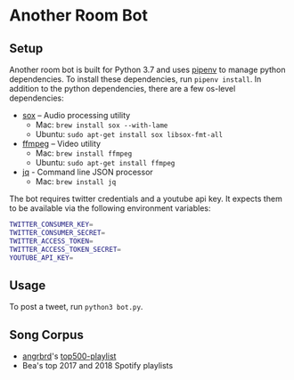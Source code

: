 # Another Room Bot

## Setup
Another room bot is built for Python 3.7 and uses [pipenv](https://github.com/pypa/pipenv) to manage python dependencies. To install these dependencies, run `pipenv install`. In addition to the python dependencies, there are a few os-level dependencies:

- [sox](http://sox.sourceforge.net/sox.html) – Audio processing utility
	- Mac:
	`brew install sox --with-lame`
	- Ubuntu:
	`sudo apt-get install sox libsox-fmt-all`
- [ffmpeg](https://www.ffmpeg.org/) – Video utility
	- Mac:
	`brew install ffmpeg`
	- Ubuntu:
	`sudo apt-get install ffmpeg`
- [jq](https://stedolan.github.io/jq/) - Command line JSON processor
  - Mac: `brew install jq`

The bot requires twitter credentials and a youtube api key. It expects them to be available via the following environment variables:
```bash
TWITTER_CONSUMER_KEY=
TWITTER_CONSUMER_SECRET=
TWITTER_ACCESS_TOKEN=
TWITTER_ACCESS_TOKEN_SECRET=
YOUTUBE_API_KEY=
```

## Usage

To post a tweet, run `python3 bot.py`. 

## Song Corpus

- [angrbrd](https://github.com/angrbrd)'s [top500-playlist](https://github.com/angrbrd/top5000-playlist)
- Bea's top 2017 and 2018 Spotify playlists
